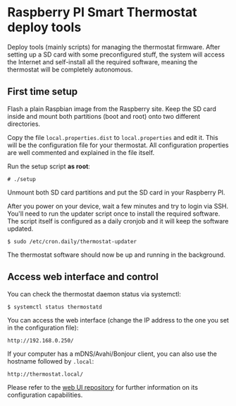 Raspberry PI Smart Thermostat deploy tools
==========================================

Deploy tools (mainly scripts) for managing the thermostat firmware.
After setting up a SD card with some preconfigured stuff, the system
will access the Internet and self-install all the required software,
meaning the thermostat will be completely autonomous.

## First time setup
Flash a plain Raspbian image from the Raspberry site. Keep the SD card inside
and mount both partitions (boot and root) onto two different directories.

Copy the file `local.properties.dist` to `local.properties` and edit it. This will be the
configuration file for your thermostat. All configuration properties are well
commented and explained in the file itself.

Run the setup script **as root**:

```
# ./setup
```

Unmount both SD card partitions and put the SD card in your Raspberry PI.

After you power on your device, wait a few minutes and try to login via SSH.
You'll need to run the updater script once to install the required software.
The script itself is configured as a daily cronjob and it will keep the software
updated.

```
$ sudo /etc/cron.daily/thermostat-updater
```

The thermostat software should now be up and running in the background.

## Access web interface and control
You can check the thermostat daemon status via systemctl:

```
$ systemctl status thermostatd
```

You can access the web interface (change the IP address to the one you set in
the configuration file):

```
http://192.168.0.250/
```

If your computer has a mDNS/Avahi/Bonjour client, you can also use the hostname
followed by `.local`:

```
http://thermostat.local/
```

Please refer to the [web UI repository](//github.com/daniele-athome/thermorasp-webui) for further
information on its configuration capabilities.
